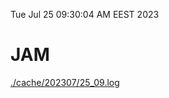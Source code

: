 Tue Jul 25 09:30:04 AM EEST 2023
# JAM
<a href='./cache/202307/25_09.log'>./cache/202307/25_09.log</a>
